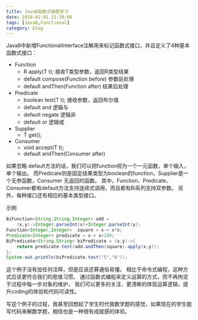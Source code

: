```yaml
---
title: Java8函数式编程学习
date: 2018-02-01 22:30:08
tags: [Java8,Functional]
category: blog
---
```

Java8中新增FunctionalInterface注解用来标记函数式接口，并且定义了4种基本函数式接口：
- Function
    * R apply(T t); 接收T类型参数，返回R类型结果
    * default compose(Function before) 参数前处理
    * default andThen(Function after) 结果后处理
- Predicate
    * boolean test(T t); 接收参数，返回布尔值
    * default and 逻辑与
    * default negate 逻辑非
    * default or 逻辑或
- Supplier
    * T get();
- Consumer
    * void accept(T t);
    * default andThen(Consumer after)

如果忽略 default方法的话，我们可以把function视为一个一元函数，单个输入，单个输出。
而Predicate则是固定结果类型为boolean的function，Supplier是一个无参函数，Consumer 无返回的函数。
其中，Function、Predicate、Consumer都有default方法支持连续式调用，而且都有Bi系列支持双参数。
另外，每种接口还有相应的基本类型接口。

示例
````java
BiFunction<String,String,Integer> add =
    (x,y)->Integer.parseInt(x)+Integer.parseInt(y);
Function<Integer,Integer>  square = x-> x*x;
Predicate<Integer> predicate = x-> x>100;
BiPredicate<String,String> biPredicate = (x,y)->{
    return predicate.test(add.andThen(square).apply(x,y));
};
System.out.println(biPredicate.test("5","6"));
````
这个例子没有加任何注释，但是应该还算通俗易懂。
相比于命令式编程，这种方式应该更符合我们的思维习惯。
通过函数式编程来定义运算的方式，而不再拘泥于过程中每一步对象的维护，
我们可以更多的关注、更清晰的体现运算逻辑，提升coding的体验和代码可读性。

写这个例子的过程，我甚至回想起了学生时代做数学题的感觉，如果现在的学生能写代码来解数学题，相信也是一种很有成就感的体验。